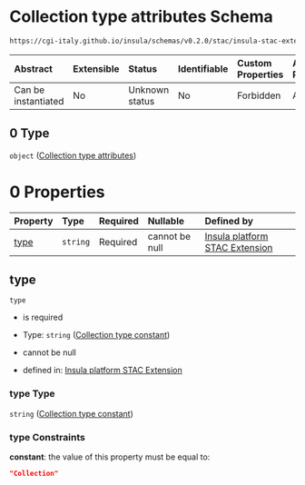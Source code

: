 # Collection type attributes Schema

```txt
https://cgi-italy.github.io/insula/schemas/v0.2.0/stac/insula-stac-extension.schema.json#/oneOf/0/allOf/0
```



| Abstract            | Extensible | Status         | Identifiable | Custom Properties | Additional Properties | Access Restrictions | Defined In                                                                                                   |
| :------------------ | :--------- | :------------- | :----------- | :---------------- | :-------------------- | :------------------ | :----------------------------------------------------------------------------------------------------------- |
| Can be instantiated | No         | Unknown status | No           | Forbidden         | Allowed               | none                | [insula-stac-extension.schema.json\*](schemas/stac/insula-stac-extension.schema.json) |

## 0 Type

`object` ([Collection type attributes](insula-stac-extension-oneof-basic-collection-properties-allof-collection-type-attributes.md))

# 0 Properties

| Property      | Type     | Required | Nullable       | Defined by                                                                                                                                                                                                                                                                                    |
| :------------ | :------- | :------- | :------------- | :-------------------------------------------------------------------------------------------------------------------------------------------------------------------------------------------------------------------------------------------------------------------------------------------- |
| [type](#type) | `string` | Required | cannot be null | [Insula platform STAC Extension](insula-stac-extension-oneof-basic-collection-properties-allof-collection-type-attributes-properties-collection-type-constant.md) |

## type



`type`

* is required

* Type: `string` ([Collection type constant](insula-stac-extension-oneof-basic-collection-properties-allof-collection-type-attributes-properties-collection-type-constant.md))

* cannot be null

* defined in: [Insula platform STAC Extension](insula-stac-extension-oneof-basic-collection-properties-allof-collection-type-attributes-properties-collection-type-constant.md)

### type Type

`string` ([Collection type constant](insula-stac-extension-oneof-basic-collection-properties-allof-collection-type-attributes-properties-collection-type-constant.md))

### type Constraints

**constant**: the value of this property must be equal to:

```json
"Collection"
```
